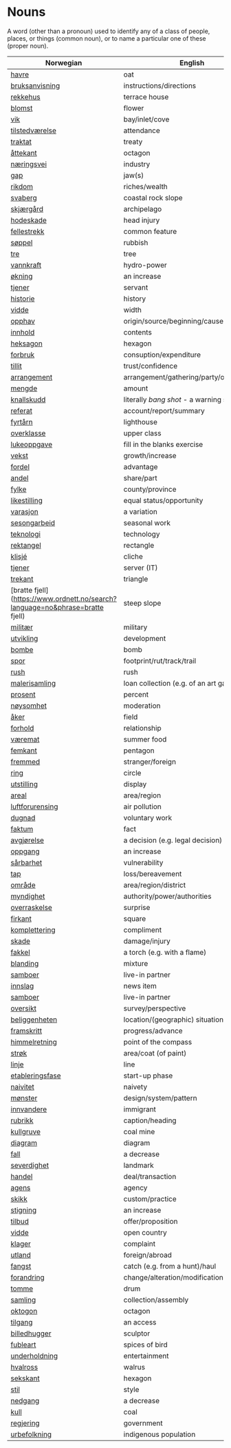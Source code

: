 # Nouns

A word (other than a pronoun) used to identify any of a class of people, places, or things (common noun), or to name a particular one of these (proper noun).

| Norwegian | English | Gender |
| --- | --- | --- |
| [havre](https://www.ordnett.no/search?language=no&phrase=havre) | oat | m |
| [bruksanvisning](https://www.ordnett.no/search?language=no&phrase=bruksanvisning) | instructions/directions | m |
| [rekkehus](https://www.ordnett.no/search?language=no&phrase=rekkehus) | terrace house | i |
| [blomst](https://www.ordnett.no/search?language=no&phrase=blomst) | flower | m |
| [vik](https://www.ordnett.no/search?language=no&phrase=vik) | bay/inlet/cove | m |
| [tilstedværelse](https://www.ordnett.no/search?language=no&phrase=tilstedværelse) | attendance | i |
| [traktat](https://www.ordnett.no/search?language=no&phrase=traktat) | treaty | m |
| [åttekant](https://www.ordnett.no/search?language=no&phrase=åttekant) | octagon | m |
| [næringsvei](https://www.ordnett.no/search?language=no&phrase=næringsvei) | industry | m |
| [gap](https://www.ordnett.no/search?language=no&phrase=gap) | jaw(s) | m |
| [rikdom](https://www.ordnett.no/search?language=no&phrase=rikdom) | riches/wealth | m |
| [svaberg](https://www.ordnett.no/search?language=no&phrase=svaberg) | coastal rock slope | i |
| [skjærgård](https://www.ordnett.no/search?language=no&phrase=skjærgård) | archipelago | m |
| [hodeskade](https://www.ordnett.no/search?language=no&phrase=hodeskade) | head injury | m |
| [fellestrekk](https://www.ordnett.no/search?language=no&phrase=fellestrekk) | common feature | i |
| [søppel](https://www.ordnett.no/search?language=no&phrase=søppel) | rubbish | i |
| [tre](https://www.ordnett.no/search?language=no&phrase=tre) | tree | i |
| [vannkraft](https://www.ordnett.no/search?language=no&phrase=vannkraft) | hydro-power | m |
| [økning](https://www.ordnett.no/search?language=no&phrase=økning) | an increase | m |
| [tjener](https://www.ordnett.no/search?language=no&phrase=tjener) | servant | m |
| [historie](https://www.ordnett.no/search?language=no&phrase=historie) | history | m/f |
| [vidde](https://www.ordnett.no/search?language=no&phrase=vidde) | width | m/f |
| [opphav](https://www.ordnett.no/search?language=no&phrase=opphav) | origin/source/beginning/cause | i |
| [innhold](https://www.ordnett.no/search?language=no&phrase=innhold) | contents | i |
| [heksagon](https://www.ordnett.no/search?language=no&phrase=heksagon) | hexagon | m |
| [forbruk](https://www.ordnett.no/search?language=no&phrase=forbruk) | consuption/expenditure | i |
| [tillit](https://www.ordnett.no/search?language=no&phrase=tillit) | trust/confidence | m |
| [arrangement](https://www.ordnett.no/search?language=no&phrase=arrangement) | arrangement/gathering/party/organisation | i |
| [mengde](https://www.ordnett.no/search?language=no&phrase=mengde) | amount | m |
| [knallskudd](https://www.ordnett.no/search?language=no&phrase=knallskudd) | literally _bang shot_ - a warning shot gun | i |
| [referat](https://www.ordnett.no/search?language=no&phrase=referat) | account/report/summary | i |
| [fyrtårn](https://www.ordnett.no/search?language=no&phrase=fyrtårn) | lighthouse | i |
| [overklasse](https://www.ordnett.no/search?language=no&phrase=overklasse) | upper class | m |
| [lukeoppgave](https://www.ordnett.no/search?language=no&phrase=lukeoppgave) | fill in the blanks exercise | m |
| [vekst](https://www.ordnett.no/search?language=no&phrase=vekst) | growth/increase | m |
| [fordel](https://www.ordnett.no/search?language=no&phrase=fordel) | advantage | m |
| [andel](https://www.ordnett.no/search?language=no&phrase=andel) | share/part | m |
| [fylke](https://www.ordnett.no/search?language=no&phrase=fylke) | county/province | i |
| [likestilling](https://www.ordnett.no/search?language=no&phrase=likestilling) | equal status/opportunity | m |
| [varasjon](https://www.ordnett.no/search?language=no&phrase=varasjon) | a variation | m |
| [sesongarbeid](https://www.ordnett.no/search?language=no&phrase=sesongarbeid) | seasonal work | i |
| [teknologi](https://www.ordnett.no/search?language=no&phrase=teknologi) | technology | m |
| [rektangel](https://www.ordnett.no/search?language=no&phrase=rektangel) | rectangle | i |
| [klisjé](https://www.ordnett.no/search?language=no&phrase=klisjé) | cliche | m |
| [tjener](https://www.ordnett.no/search?language=no&phrase=tjener) | server (IT) | m |
| [trekant](https://www.ordnett.no/search?language=no&phrase=trekant) | triangle | m |
| [bratte fjell](https://www.ordnett.no/search?language=no&phrase=bratte fjell) | steep slope | m |
| [militær](https://www.ordnett.no/search?language=no&phrase=militær) | military | m |
| [utvikling](https://www.ordnett.no/search?language=no&phrase=utvikling) | development | m |
| [bombe](https://www.ordnett.no/search?language=no&phrase=bombe) | bomb | m |
| [spor](https://www.ordnett.no/search?language=no&phrase=spor) | footprint/rut/track/trail | i |
| [rush](https://www.ordnett.no/search?language=no&phrase=rush) | rush | i |
| [malerisamling](https://www.ordnett.no/search?language=no&phrase=malerisamling) | loan collection (e.g. of an art gallery) | m |
| [prosent](https://www.ordnett.no/search?language=no&phrase=prosent) | percent | m |
| [nøysomhet](https://www.ordnett.no/search?language=no&phrase=nøysomhet) | moderation | m |
| [åker](https://www.ordnett.no/search?language=no&phrase=åker) | field | m |
| [forhold](https://www.ordnett.no/search?language=no&phrase=forhold) | relationship | i |
| [væremat](https://www.ordnett.no/search?language=no&phrase=væremat) | summer food | m |
| [femkant](https://www.ordnett.no/search?language=no&phrase=femkant) | pentagon | m |
| [fremmed](https://www.ordnett.no/search?language=no&phrase=fremmed) | stranger/foreign | m |
| [ring](https://www.ordnett.no/search?language=no&phrase=ring) | circle | m |
| [utstilling](https://www.ordnett.no/search?language=no&phrase=utstilling) | display | m |
| [areal](https://www.ordnett.no/search?language=no&phrase=areal) | area/region | i |
| [luftforurensing](https://www.ordnett.no/search?language=no&phrase=luftforurensing) | air pollution | m |
| [dugnad](https://www.ordnett.no/search?language=no&phrase=dugnad) | voluntary work | m |
| [faktum](https://www.ordnett.no/search?language=no&phrase=faktum) | fact | i |
| [avgjørelse](https://www.ordnett.no/search?language=no&phrase=avgjørelse) | a decision (e.g. legal decision) | m |
| [oppgang](https://www.ordnett.no/search?language=no&phrase=oppgang) | an increase | m |
| [sårbarhet](https://www.ordnett.no/search?language=no&phrase=sårbarhet) | vulnerability | m |
| [tap](https://www.ordnett.no/search?language=no&phrase=tap) | loss/bereavement | i |
| [område](https://www.ordnett.no/search?language=no&phrase=område) | area/region/district | i |
| [myndighet](https://www.ordnett.no/search?language=no&phrase=myndighet) | authority/power/authorities | m |
| [overraskelse](https://www.ordnett.no/search?language=no&phrase=overraskelse) | surprise | m |
| [firkant](https://www.ordnett.no/search?language=no&phrase=firkant) | square | m |
| [komplettering](https://www.ordnett.no/search?language=no&phrase=komplettering) | compliment | m |
| [skade](https://www.ordnett.no/search?language=no&phrase=skade) | damage/injury | m |
| [fakkel](https://www.ordnett.no/search?language=no&phrase=fakkel) | a torch (e.g. with a flame) | m |
| [blanding](https://www.ordnett.no/search?language=no&phrase=blanding) | mixture | m |
| [samboer](https://www.ordnett.no/search?language=no&phrase=samboer) | live-in partner | m |
| [innslag](https://www.ordnett.no/search?language=no&phrase=innslag) | news item | i |
| [samboer](https://www.ordnett.no/search?language=no&phrase=samboer) | live-in partner | m |
| [oversikt](https://www.ordnett.no/search?language=no&phrase=oversikt) | survey/perspective | m |
| [beliggenheten](https://www.ordnett.no/search?language=no&phrase=beliggenheten) | location/(geographic) situation | m/f |
| [framskritt](https://www.ordnett.no/search?language=no&phrase=framskritt) | progress/advance | i |
| [himmelretning](https://www.ordnett.no/search?language=no&phrase=himmelretning) | point of the compass | m |
| [strøk](https://www.ordnett.no/search?language=no&phrase=strøk) | area/coat (of paint) | i |
| [linje](https://www.ordnett.no/search?language=no&phrase=linje) | line | m |
| [etableringsfase](https://www.ordnett.no/search?language=no&phrase=etableringsfase) | start-up phase | m |
| [naivitet](https://www.ordnett.no/search?language=no&phrase=naivitet) | naivety | m |
| [mønster](https://www.ordnett.no/search?language=no&phrase=mønster) | design/system/pattern | i |
| [innvandere](https://www.ordnett.no/search?language=no&phrase=innvandere) | immigrant | m |
| [rubrikk](https://www.ordnett.no/search?language=no&phrase=rubrikk) | caption/heading | m |
| [kullgruve](https://www.ordnett.no/search?language=no&phrase=kullgruve) | coal mine | m |
| [diagram](https://www.ordnett.no/search?language=no&phrase=diagram) | diagram | i |
| [fall](https://www.ordnett.no/search?language=no&phrase=fall) | a decrease | i |
| [severdighet](https://www.ordnett.no/search?language=no&phrase=severdighet) | landmark | m |
| [handel](https://www.ordnett.no/search?language=no&phrase=handel) | deal/transaction | m |
| [agens](https://www.ordnett.no/search?language=no&phrase=agens) | agency | m |
| [skikk](https://www.ordnett.no/search?language=no&phrase=skikk) | custom/practice | m |
| [stigning](https://www.ordnett.no/search?language=no&phrase=stigning) | an increase | m |
| [tilbud](https://www.ordnett.no/search?language=no&phrase=tilbud) | offer/proposition | i |
| [vidde](https://www.ordnett.no/search?language=no&phrase=vidde) | open country | m |
| [klager](https://www.ordnett.no/search?language=no&phrase=klager) | complaint | m |
| [utland](https://www.ordnett.no/search?language=no&phrase=utland) | foreign/abroad | m |
| [fangst](https://www.ordnett.no/search?language=no&phrase=fangst) | catch (e.g. from a hunt)/haul | m |
| [forandring](https://www.ordnett.no/search?language=no&phrase=forandring) | change/alteration/modification | m |
| [tomme](https://www.ordnett.no/search?language=no&phrase=tomme) | drum | m |
| [samling](https://www.ordnett.no/search?language=no&phrase=samling) | collection/assembly | m |
| [oktogon](https://www.ordnett.no/search?language=no&phrase=oktogon) | octagon | m |
| [tilgang](https://www.ordnett.no/search?language=no&phrase=tilgang) | an access | i |
| [billedhugger](https://www.ordnett.no/search?language=no&phrase=billedhugger) | sculptor | m |
| [fubleart](https://www.ordnett.no/search?language=no&phrase=fubleart) | spices of bird | m/f |
| [underholdning](https://www.ordnett.no/search?language=no&phrase=underholdning) | entertainment | m |
| [hvalross](https://www.ordnett.no/search?language=no&phrase=hvalross) | walrus | m |
| [sekskant](https://www.ordnett.no/search?language=no&phrase=sekskant) | hexagon | m |
| [stil](https://www.ordnett.no/search?language=no&phrase=stil) | style | m |
| [nedgang](https://www.ordnett.no/search?language=no&phrase=nedgang) | a decrease | m |
| [kull](https://www.ordnett.no/search?language=no&phrase=kull) | coal | i |
| [regjering](https://www.ordnett.no/search?language=no&phrase=regjering) | government | m |
| [urbefolkning](https://www.ordnett.no/search?language=no&phrase=urbefolkning) | indigenous population | m |


